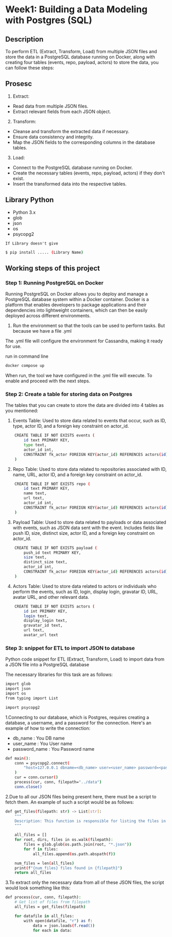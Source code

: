 # Week1: Building a Data Modeling with Postgres (SQL)

## Description

To perform ETL (Extract, Transform, Load) from multiple JSON files and store the data in a PostgreSQL database running on Docker, along with creating four tables (events, repo, payload, actors) to store the data, you can follow these steps:

## Prosesc
1. Extract:
- Read data from multiple JSON files.
- Extract relevant fields from each JSON object.

2. Transform:
- Cleanse and transform the extracted data if necessary.
- Ensure data consistency and integrity.
- Map the JSON fields to the corresponding columns in the database tables.

3. Load:
- Connect to the PostgreSQL database running on Docker.
- Create the necessary tables (events, repo, payload, actors) if they don't exist.
- Insert the transformed data into the respective tables.
  
## Library Python

- Python 3.x
- glob
- json
- os
- psycopg2 
  
`If Library doesn't give`
```bash
$ pip install ..... (Library Name)
```

## Working steps of this project
### Step 1: Running PostgreSQL on Docker
Running PostgreSQL on Docker allows you to deploy and manage a PostgreSQL database system within a Docker container. Docker is a platform that enables developers to package applications and their dependencies into lightweight containers, which can then be easily deployed across different environments.

1. Run the environment so that the tools can be used to perform tasks.
But because we have a file .yml

The .yml file will configure the environment for Cassandra, making it ready for use.

run in command line
```bash
docker compose up
```
When run, the tool we have configured in the .yml file will execute.
To enable and proceed with the next steps.

### Step 2: Create a table for storing data on Postgres
The tables that you can create to store the data are divided into 4 tables as you mentioned:

1. Events Table:
Used to store data related to events that occur, such as ID, type, actor ID, and a foreign key constraint on actor_id.
```bash
    CREATE TABLE IF NOT EXISTS events (
        id text PRIMARY KEY,
        type text,
        actor_id int,
        CONSTRAINT fk_actor FOREIGN KEY(actor_id) REFERENCES actors(id)
    )
```

2. Repo Table:
Used to store data related to repositories associated with ID, name, URL, actor ID, and a foreign key constraint on actor_id.

```bash
    CREATE TABLE IF NOT EXISTS repo (
        id text PRIMARY KEY,
        name text,
        url text,
        actor_id int,
        CONSTRAINT fk_actor FOREIGN KEY(actor_id) REFERENCES actors(id)
    )
```

3. Payload Table:
Used to store data related to payloads or data associated with events, such as JSON data sent with the event. Includes fields like push ID, size, distinct size, actor ID, and a foreign key constraint on actor_id.
```bash
    CREATE TABLE IF NOT EXISTS payload (
        push_id text PRIMARY KEY,
        size text,
        distinct_size text,
        actor_id int,
        CONSTRAINT fk_actor FOREIGN KEY(actor_id) REFERENCES actors(id)
    )
```
4. Actors Table:
Used to store data related to actors or individuals who perform the events, such as ID, login, display login, gravatar ID, URL, avatar URL, and other relevant data.

```bash
    CREATE TABLE IF NOT EXISTS actors (
        id int PRIMARY KEY,
        login text,
        display_login text,
        gravatar_id text,
        url text,
        avatar_url text
```

### Step 3: snippet for ETL to import JSON to database
Python code snippet for ETL (Extract, Transform, Load) to import data from a JSON file into a PostgreSQL database

The necessary libraries for this task are as follows:
```bash
import glob
import json
import os
from typing import List

import psycopg2
```

1.Connecting to our database, which is Postgres, requires creating a database, a username, and a password for the connection. Here's an example of how to write the connection:

- db_name : You DB name
- user_name : You User name
- password_name : You Password name
```bash
def main():
    conn = psycopg2.connect(
        "host=127.0.0.1 dbname=<db_name> user=<user_name> password=<password_name>"
    )
    cur = conn.cursor()
    process(cur, conn, filepath="../data")
    conn.close()
```

2.Due to all our JSON files being present here, there must be a script to fetch them. An example of such a script would be as follows:
```bash
def get_files(filepath: str) -> List[str]:
    """
    Description: This function is responsible for listing the files in a directory
    """

    all_files = []
    for root, dirs, files in os.walk(filepath):
        files = glob.glob(os.path.join(root, "*.json"))
        for f in files:
            all_files.append(os.path.abspath(f))

    num_files = len(all_files)
    print(f"{num_files} files found in {filepath}")
    return all_files
```
3.To extract only the necessary data from all of these JSON files, the script would look something like this:
```bash
def process(cur, conn, filepath):
    # Get list of files from filepath
    all_files = get_files(filepath)

    for datafile in all_files:
        with open(datafile, "r") as f:
            data = json.loads(f.read())
            for each in data:
```
